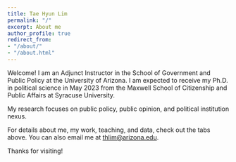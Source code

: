 ```yaml
---
title: Tae Hyun Lim
permalink: "/"
excerpt: About me
author_profile: true
redirect_from:
- "/about/"
- "/about.html"
---
```


Welcome! I am an Adjunct Instructor in the School of Government and Public Policy at the University of Arizona. I am expected to receive my Ph.D. in political science in May 2023 from the Maxwell School of Citizenship and Public Affairs at Syracuse University.

My research focuses on public policy, public opinion, and political institution nexus. 

For details about me, my work, teaching, and data, check out the tabs above. You can also email me at [thlim@arizona.edu](mailto:thlim@arizona.edu).

Thanks for visiting!
